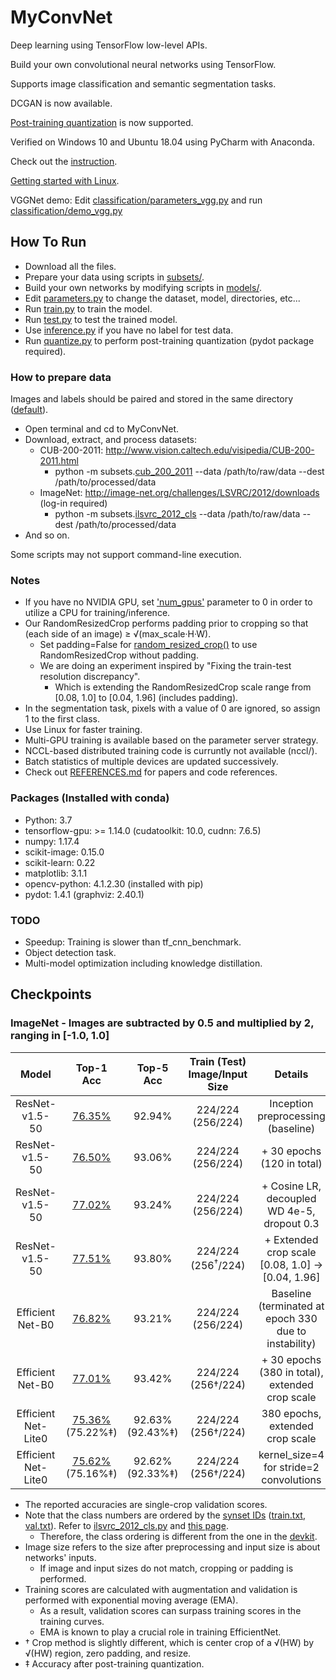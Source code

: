 # MyConvNet
  Deep learning using TensorFlow low-level APIs.

  Build your own convolutional neural networks using TensorFlow.
  
  Supports image classification and semantic segmentation tasks.
  
  DCGAN is now available.
  
  [Post-training quantization](https://www.tensorflow.org/lite/performance/post_training_integer_quant) is now supported.
  
  Verified on Windows 10 and Ubuntu 18.04 using PyCharm with Anaconda.
  
  Check out the [instruction](https://www.dropbox.com/s/64wtb6kvn9ms5o3/MyConvNet.pptx?dl=0).
  
  [Getting started with Linux](https://www.dropbox.com/s/uiz95c6vnlsvcp0/TF_Linux_SSH.pptx?dl=0).
  
  VGGNet demo: Edit [classification/parameters_vgg.py](https://github.com/dooyounggo/MyConvNet/blob/master/classification/parameters_vgg.py) and run [classification/demo_vgg.py](https://github.com/dooyounggo/MyConvNet/blob/master/classification/demo_vgg.py)

## How To Run
- Download all the files.
- Prepare your data using scripts in [subsets/](https://github.com/dooyounggo/MyConvNet/tree/master/subsets).
- Build your own networks by modifying scripts in [models/](https://github.com/dooyounggo/MyConvNet/tree/master/models).
- Edit [parameters.py](https://github.com/dooyounggo/MyConvNet/blob/master/classification/parameters.py) to change the dataset, model, directories, etc...
- Run [train.py](https://github.com/dooyounggo/MyConvNet/blob/master/classification/train.py) to train the model.
- Run [test.py](https://github.com/dooyounggo/MyConvNet/blob/master/classification/test.py) to test the trained model.
- Use [inference.py](https://github.com/dooyounggo/MyConvNet/blob/master/classification/inference.py) if you have no label for test data.
- Run [quantize.py](https://github.com/dooyounggo/MyConvNet/blob/master/classification/quantize.py) to perform post-training quantization (pydot package required).

### How to prepare data
Images and labels should be paired and stored in the same directory ([default](https://github.com/dooyounggo/MyConvNet/blob/master/subsets/subset_functions.py#L15)).
- Open terminal and cd to MyConvNet.
- Download, extract, and process datasets:
  - CUB-200-2011: http://www.vision.caltech.edu/visipedia/CUB-200-2011.html
    - python -m subsets.[cub_200_2011](https://github.com/dooyounggo/MyConvNet/blob/master/subsets/cub_200_2011.py) --data /path/to/raw/data --dest /path/to/processed/data
  - ImageNet: http://image-net.org/challenges/LSVRC/2012/downloads (log-in required)
    - python -m subsets.[ilsvrc_2012_cls](https://github.com/dooyounggo/MyConvNet/blob/master/subsets/ilsvrc_2012_cls.py) --data /path/to/raw/data --dest /path/to/processed/data
- And so on.

Some scripts may not support command-line execution.

### Notes
- If you have no NVIDIA GPU, set ['num_gpus'](https://github.com/dooyounggo/MyConvNet/blob/master/classification/parameters.py#L61) parameter to 0 in order to utilize a CPU for training/inference.
- Our RandomResizedCrop performs padding prior to cropping so that (each side of an image) ≥ √(max_scale·H·W).
  - Set padding=False for [random_resized_crop()](https://github.com/dooyounggo/MyConvNet/blob/master/subsets/subset_functions.py#L145) to use RandomResizedCrop without padding.
  - We are doing an experiment inspired by "Fixing the train-test resolution discrepancy".
    - Which is extending the RandomResizedCrop scale range from [0.08, 1.0] to [0.04, 1.96] (includes padding).
- In the segmentation task, pixels with a value of 0 are ignored, so assign 1 to the first class.
- Use Linux for faster training.
- Multi-GPU training is available based on the parameter server strategy.
- NCCL-based distributed training code is curruntly not available (nccl/).
- Batch statistics of multiple devices are updated successively.
- Check out [REFERENCES.md](https://github.com/dooyounggo/MyConvNet/blob/master/REFERENCES.md) for papers and code references.

### Packages (Installed with conda)
- Python: 3.7
- tensorflow-gpu: >= 1.14.0 (cudatoolkit: 10.0, cudnn: 7.6.5)
- numpy: 1.17.4
- scikit-image: 0.15.0
- scikit-learn: 0.22
- matplotlib: 3.1.1
- opencv-python: 4.1.2.30 (installed with pip)
- pydot: 1.4.1 (graphviz: 2.40.1)

### TODO
- Speedup: Training is slower than tf_cnn_benchmark.
- Object detection task.
- Multi-model optimization including knowledge distillation.

## Checkpoints
### ImageNet - Images are subtracted by 0.5 and multiplied by 2, ranging in [-1.0, 1.0]
| Model | Top-1 Acc | Top-5 Acc | Train (Test) Image/Input Size | Details | Param | Ckpt |
|:---:|:---:|:---:|:---:|:---:|:---:|:---:|
| ResNet-v1.5-50 | [76.35%](https://www.dropbox.com/s/4aoscqqovpdaqwr/ResNet-v1.5-50_ImageNet.svg?dl=0) | 92.94% | 224/224 (256/224) | Inception preprocessing (baseline) | [*.py](https://www.dropbox.com/s/lhmnshgfs9jvrfd/imagenet_res50.py?dl=0) | [*.zip](https://www.dropbox.com/s/ruxx6lhmkzmu7u9/ResNet-v1.5-50_ImageNet.zip?dl=0) |
| ResNet-v1.5-50 | [76.50%](https://www.dropbox.com/s/1h8udkqxi97fhg4/learning_curve-result-1.svg?dl=0) | 93.06% | 224/224 (256/224) | + 30 epochs (120 in total) | [*.py](https://www.dropbox.com/s/w197etq5hkl4koy/ResNet-v1.5-50_ImageNet.py?dl=0) | [*.zip](https://www.dropbox.com/s/xl15y6g0n4aaq20/ResNet-v1.5-50_ImageNet_20200110.zip?dl=0) |
| ResNet-v1.5-50 | [77.02%](https://www.dropbox.com/s/2tw1e5w4a48abp7/learning_curve-result-1.svg?dl=0) | 93.24% | 224/224 (256/224) | + Cosine LR, decoupled WD 4e-5, dropout 0.3 | [*.py](https://www.dropbox.com/s/ru6lmizsw7ck1w4/ResNet-v1.5-50_ImageNet_cos.py?dl=0) | [*.zip](https://www.dropbox.com/s/b1g1wjlmq0ziohj/ResNet-v1.5-50_ImageNet_cos.zip?dl=0) |
| ResNet-v1.5-50 | [77.51%](https://www.dropbox.com/s/zd27ccoherakcvz/learning_curve-result-1.svg?dl=0) | 93.80% | 224/224 (256<sup>†</sup>/224) | + Extended crop scale <br> [0.08, 1.0] -> [0.04, 1.96] | [*.py](https://www.dropbox.com/s/qusgwj91mgmml79/ResNet-v1.5-50_ImageNet_es.py?dl=0) | [*.zip](https://www.dropbox.com/s/wqcsb0skk4uvwtn/ResNet-v1.5-50_ImageNet_ES.zip?dl=0) |
| Efficient<br>Net-B0 | [76.82%](https://www.dropbox.com/s/q15e4qe75abm12g/learning_curve-result-1.svg?dl=0) | 93.21% | 224/224 (256/224) | Baseline (terminated at epoch 330 due to instability) | [*.py](https://www.dropbox.com/s/xpvt4481vjijoo0/EfficientNet-B0_ImageNet.py?dl=0) | [*.zip](https://www.dropbox.com/s/m7hotieceydou6f/EfficientNet-B0_ImageNet.zip?dl=0) |
| Efficient<br>Net-B0 | [77.01%](https://www.dropbox.com/s/thvynh0bbi9id1x/learning_curve-result-1.svg?dl=0) | 93.42% | 224/224 (256†/224) | + 30 epochs (380 in total),<br>extended crop scale| [*.py](https://www.dropbox.com/s/dhmab0cs3gyoxvq/EfficientNet-B0_ImageNet_ES.py?dl=0) | [*.zip](https://www.dropbox.com/s/z2ra13kadbbxia5/EfficientNet-B0_ImageNet_ES.zip?dl=0) |
| Efficient<br>Net-Lite0 | [75.36%](https://www.dropbox.com/s/07lc86xqi8navbs/learning_curve-result-1.svg?dl=0)<br>(75.22%‡) | 92.63%<br>(92.43%‡) | 224/224 (256†/224) | 380 epochs, extended crop scale| [*.py](https://www.dropbox.com/s/8n8y7r1dsajzvdn/EfficientNet-Lite0_ImageNet_ES.py?dl=0) | [*.zip](https://www.dropbox.com/s/xqmnoewgjv2d6ad/EfficientNet-Lite0_ImageNet_ES.zip?dl=0) |
| Efficient<br>Net-Lite0 | [75.62%](https://www.dropbox.com/s/63bqnefapjonnwh/learning_curve-result-1.svg?dl=0)<br>(75.16%‡) | 92.62%<br>(92.33%‡) | 224/224 (256†/224) | kernel_size=4 for stride=2 convolutions | [*.py](https://www.dropbox.com/s/nfeo806ufm0fzso/EfficientNet-LE0_ImageNet_ES.py?dl=0) | [*.zip](https://www.dropbox.com/s/135equqxev0v70e/EfficientNet-LE0_ImageNet_ES.zip?dl=0) |

- The reported accuracies are single-crop validation scores.
- Note that the class numbers are ordered by the [synset IDs](https://www.dropbox.com/s/q8a6epwy2g2phht/synset_words.txt?dl=0) ([train.txt](https://www.dropbox.com/s/bqgzxfv2ys4ej6l/train.txt?dl=0), [val.txt](https://www.dropbox.com/s/wihtxqlotdlmodu/val.txt?dl=0)). Refer to [ilsvrc_2012_cls.py]() and [this page](https://gist.github.com/ksimonyan/fd8800eeb36e276cd6f9#file-readme-md).
  - Therefore, the class ordering is different from the one in the [devkit](http://image-net.org/challenges/LSVRC/2017/downloads).
- Image size refers to the size after preprocessing and input size is about networks' inputs.
  - If image and input sizes do not match, cropping or padding is performed.
- Training scores are calculated with augmentation and validation is performed with exponential moving average (EMA).
  - As a result, validation scores can surpass training scores in the training curves.
  - EMA is known to play a crucial role in training EfficientNet.
- † Crop method is slightly different, which is center crop of a √(HW) by √(HW) region, zero padding, and resize.
- ‡ Accuracy after post-training quantization.
